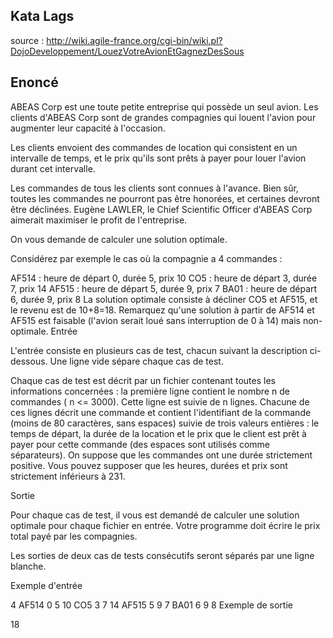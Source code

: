 ## Kata Lags


source :
http://wiki.agile-france.org/cgi-bin/wiki.pl?DojoDeveloppement/LouezVotreAvionEtGagnezDesSous


## Enoncé

ABEAS Corp est une toute petite entreprise qui possède un seul avion. Les clients d'ABEAS Corp sont de grandes compagnies qui louent l'avion pour augmenter leur capacité à l'occasion.

Les clients envoient des commandes de location qui consistent en un intervalle de temps, et le prix qu'ils sont prêts à payer pour louer l'avion durant cet intervalle.

Les commandes de tous les clients sont connues à l'avance. Bien sûr, toutes les commandes ne pourront pas être honorées, et certaines devront être déclinées. Eugène LAWLER, le Chief Scientific Officer d'ABEAS Corp aimerait maximiser le profit de l'entreprise.

On vous demande de calculer une solution optimale.

Considérez par exemple le cas où la compagnie a 4 commandes :

AF514 : heure de départ 0, durée 5, prix 10
CO5 : heure de départ 3, durée 7, prix 14
AF515 : heure de départ 5, durée 9, prix 7
BA01 : heure de départ 6, durée 9, prix 8
La solution optimale consiste à décliner CO5 et AF515, et le revenu est de 10+8=18. Remarquez qu'une solution à partir de AF514 et AF515 est faisable (l'avion serait loué sans interruption de 0 à 14) mais non-optimale.
Entrée

L'entrée consiste en plusieurs cas de test, chacun suivant la description ci-dessous. Une ligne vide sépare chaque cas de test.

Chaque cas de test est décrit par un fichier contenant toutes les informations concernées : la première ligne contient le nombre n de commandes ( n <= 3000). Cette ligne est suivie de n lignes. Chacune de ces lignes décrit une commande et contient l'identifiant de la commande (moins de 80 caractères, sans espaces) suivie de trois valeurs entières : le temps de départ, la durée de la location et le prix que le client est prêt à payer pour cette commande (des espaces sont utilisés comme séparateurs). On suppose que les commandes ont une durée strictement positive. Vous pouvez supposer que les heures, durées et prix sont strictement inférieurs à 231.

Sortie

Pour chaque cas de test, il vous est demandé de calculer une solution optimale pour chaque fichier en entrée. Votre programme doit écrire le prix total payé par les compagnies.

Les sorties de deux cas de tests consécutifs seront séparés par une ligne blanche.

Exemple d'entrée

 4
 AF514 0 5 10
 CO5 3 7 14
 AF515 5 9 7
 BA01 6 9 8
Exemple de sortie

 18



